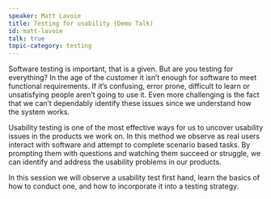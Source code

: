 ```yaml
---
speaker: Matt Lavoie
title: Testing for usability (Demo Talk)
id: matt-lavoie
talk: true
topic-category: testing
---
```

Software testing is important, that is a given. But are you testing for everything? In the age of the customer it isn’t enough for software to meet functional requirements. If it’s confusing, error prone, difficult to learn or unsatisfying people aren’t going to use it. Even more challenging is the fact that we can’t dependably identify these issues since we understand how the system works.

Usability testing is one of the most effective ways for us to uncover usability issues in the products we work on. In this method we observe as real users interact with software and attempt to complete scenario based tasks. By prompting them with questions and watching them succeed or struggle, we can identify and address the usability problems in our products.

In this session we will observe a usability test first hand, learn the basics of how to conduct one, and how to incorporate it into a testing strategy.
